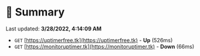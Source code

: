 # 📖 Summary
Last updated: **3/28/2022, 4:14:09 AM**

- `GET` [https://uptimerfree.tk](https://uptimerfree.tk) - **Up** (526ms)
- `GET` [https://monitoruptimer.tk](https://monitoruptimer.tk) - **Down** (66ms)
